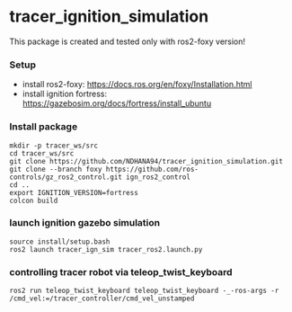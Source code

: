 # tracer_ignition_simulation

This package is created and tested only with ros2-foxy version!

### Setup
* install ros2-foxy: https://docs.ros.org/en/foxy/Installation.html
* install ignition fortress: https://gazebosim.org/docs/fortress/install_ubuntu

### Install package
```
mkdir -p tracer_ws/src
cd tracer_ws/src
git clone https://github.com/NDHANA94/tracer_ignition_simulation.git
git clone --branch foxy https://github.com/ros-controls/gz_ros2_control.git ign_ros2_control
cd ..
export IGNITION_VERSION=fortress
colcon build
```

### launch ignition gazebo simulation
```
source install/setup.bash
ros2 launch tracer_ign_sim tracer_ros2.launch.py
```

### controlling tracer robot via teleop_twist_keyboard
```
ros2 run teleop_twist_keyboard teleop_twist_keyboard -_-ros-args -r /cmd_vel:=/tracer_controller/cmd_vel_unstamped
```

